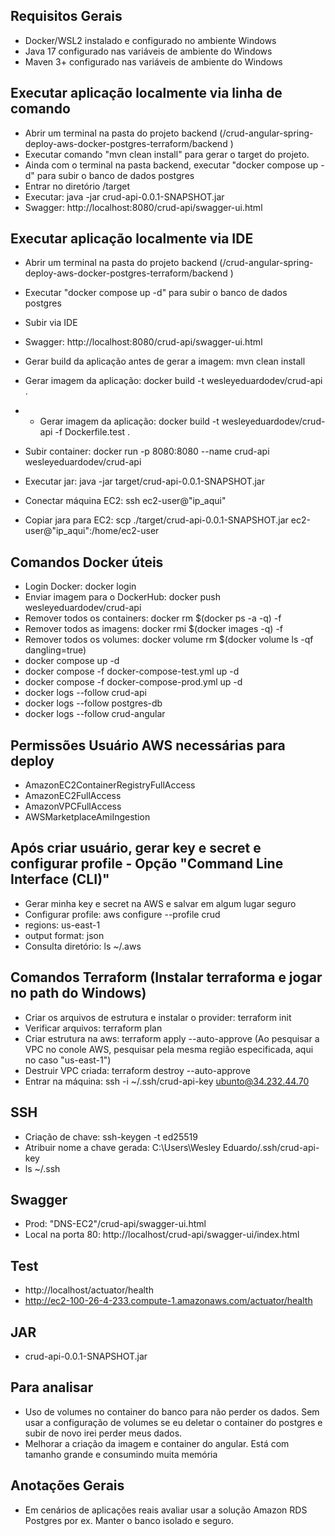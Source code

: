 
## Requisitos Gerais
- Docker/WSL2 instalado e configurado no ambiente Windows
- Java 17 configurado nas variáveis de ambiente do Windows
- Maven 3+ configurado nas variáveis de ambiente do Windows

## Executar aplicação localmente via linha de comando
- Abrir um terminal na pasta do projeto backend (/crud-angular-spring-deploy-aws-docker-postgres-terraform/backend )
- Executar comando "mvn clean install" para gerar o target do projeto.
- Ainda com o terminal na pasta backend, executar "docker compose up -d" para subir o banco de dados postgres
- Entrar no diretório /target
- Executar: java -jar crud-api-0.0.1-SNAPSHOT.jar
- Swagger: http://localhost:8080/crud-api/swagger-ui.html

## Executar aplicação localmente via IDE
- Abrir um terminal na pasta do projeto backend (/crud-angular-spring-deploy-aws-docker-postgres-terraform/backend )
- Executar "docker compose up -d" para subir o banco de dados postgres
- Subir via IDE
- Swagger: http://localhost:8080/crud-api/swagger-ui.html

- Gerar build da aplicação antes de gerar a imagem: mvn clean install
- Gerar imagem da aplicação: docker build -t wesleyeduardodev/crud-api .
- - Gerar imagem da aplicação: docker build -t wesleyeduardodev/crud-api -f Dockerfile.test .
- Subir container: docker run -p 8080:8080 --name crud-api wesleyeduardodev/crud-api

- Executar jar: java -jar target/crud-api-0.0.1-SNAPSHOT.jar
- Conectar máquina EC2: ssh ec2-user@"ip_aqui"
- Copiar jara para EC2: scp ./target/crud-api-0.0.1-SNAPSHOT.jar ec2-user@"ip_aqui":/home/ec2-user

## Comandos Docker úteis
- Login Docker: docker login
- Enviar imagem para o DockerHub: docker push wesleyeduardodev/crud-api
- Remover todos os containers: docker rm $(docker ps -a -q) -f
- Remover todos as imagens: docker rmi $(docker images -q) -f
- Remover todos os volumes: docker volume rm $(docker volume ls -qf dangling=true)
- docker compose up -d
- docker compose -f docker-compose-test.yml up -d
- docker compose -f docker-compose-prod.yml up -d
- docker logs --follow crud-api
- docker logs --follow postgres-db
- docker logs --follow crud-angular


## Permissões Usuário AWS necessárias para deploy
- AmazonEC2ContainerRegistryFullAccess
- AmazonEC2FullAccess
- AmazonVPCFullAccess
- AWSMarketplaceAmiIngestion

## Após criar usuário, gerar key e secret e configurar profile - Opção "Command Line Interface (CLI)"
- Gerar minha key e secret na AWS e salvar em algum lugar seguro
- Configurar profile: aws configure --profile crud
- regions: us-east-1
- output format: json
- Consulta diretório: ls ~/.aws

## Comandos Terraform (Instalar terraforma e jogar no path do Windows)
- Criar os arquivos de estrutura e instalar o provider: terraform init
- Verificar arquivos: terraform plan
- Criar estrutura na aws: terraform apply --auto-approve (Ao pesquisar a VPC no conole AWS, pesquisar pela mesma região especificada, aqui no caso "us-east-1")
- Destruir VPC criada: terraform destroy --auto-approve
- Entrar na máquina: ssh -i ~/.ssh/crud-api-key ubunto@34.232.44.70

## SSH
- Criação de chave: ssh-keygen -t ed25519
- Atribuir nome a chave gerada: C:\Users\Wesley Eduardo/.ssh/crud-api-key
- ls ~/.ssh

## Swagger
- Prod: "DNS-EC2"/crud-api/swagger-ui.html
- Local na porta 80: http://localhost/crud-api/swagger-ui/index.html

## Test
- http://localhost/actuator/health
- http://ec2-100-26-4-233.compute-1.amazonaws.com/actuator/health

## JAR
- crud-api-0.0.1-SNAPSHOT.jar


## Para analisar
- Uso de volumes no container do banco para não perder os dados. Sem usar a configuração de volumes se eu deletar o container do postgres e subir de novo irei perder meus dados.
- Melhorar a criação da imagem e container do angular. Está com tamanho grande e consumindo muita memória

## Anotações Gerais
- Em cenários de aplicações reais avaliar usar a solução Amazon RDS Postgres por ex. Manter o banco isolado e seguro.